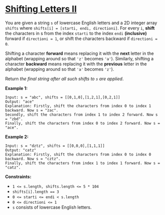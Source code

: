 [Shifting Letters II](https://leetcode.com/problems/shifting-letters-ii/)
===

You are given a string `s` of lowercase English letters and a 2D integer array `shifts` where
`shifts[i] = [starti, endi, directioni]`. For every `i`, **shift** the characters in s from the index `starti` to the
index `endi` **(inclusive)** forward if `directioni = 1`, or shift the characters backward if `directioni = 0`.

Shifting a character **forward** means replacing it with the **next** letter in the alphabet (wrapping around so that
`'z'` becomes `'a'`). Similarly, shifting a character **backward** means replacing it with the **previous** letter in
the alphabet (wrapping around so that `'a'` becomes `'z'`).

Return _the final string after all such shifts to `s` are applied_.

**Example 1:**

```text
Input: s = "abc", shifts = [[0,1,0],[1,2,1],[0,2,1]]
Output: "ace"
Explanation: Firstly, shift the characters from index 0 to index 1 backward. Now s = "zac".
Secondly, shift the characters from index 1 to index 2 forward. Now s = "zbd".
Finally, shift the characters from index 0 to index 2 forward. Now s = "ace".
```

**Example 2:**

```text
Input: s = "dztz", shifts = [[0,0,0],[1,1,1]]
Output: "catz"
Explanation: Firstly, shift the characters from index 0 to index 0 backward. Now s = "cztz".
Finally, shift the characters from index 1 to index 1 forward. Now s = "catz".
```

**Constraints:**

* `1 <= s.length, shifts.length <= 5 * 104`
* `shifts[i].length == 3`
* `0 <= starti <= endi < s.length`
* `0 <= directioni <= 1`
* `s` consists of lowercase English letters.

